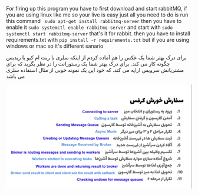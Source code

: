 For firing up this program you have to first download and start rabbitMQ, if you are using linux like me so your live is easy just all you need to do is run this command ` sudo apt-get install rabbitmq-server`  then you have to enable it `sudo systemctl enable rabbitmq-server` and start with `sudo systemctl start rabbitmq-server` that's it for rabbit. then you have to install requirements.txt with `pip install -r requirements.txt` but if you are using windows or mac so it's different sanario

برای درک بهتر شما یک عکس را هم آماده کردم از اینکه سلری با ربت ام کیو یا ریدیس چگونه کار می کند.
برای درک بهتر شما یک رستورانت را در نظر بگرید که برای مشتریانش سرویس اراپه می کند. که خود این یک نمونه خوبی از مثال استفاده سلری می باشد

![](image/celery.png)